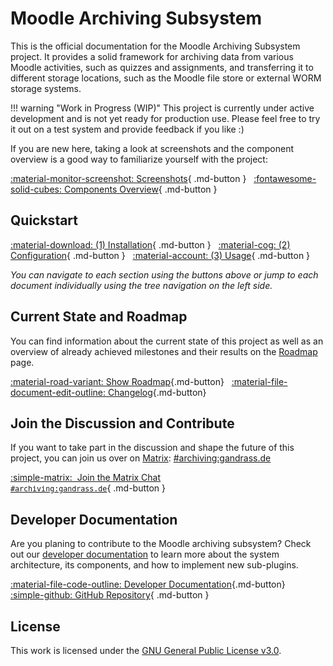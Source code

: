 # Moodle Archiving Subsystem

This is the official documentation for the Moodle Archiving Subsystem project. It provides a solid framework for
archiving data from various Moodle activities, such as quizzes and assignments, and transferring it to different storage
locations, such as the Moodle file store or external WORM storage systems.

!!! warning "Work in Progress (WIP)"
    This project is currently under active development and is not yet ready for production use. Please feel free to try
    it out on a test system and provide feedback if you like :)

If you are new here, taking a look at screenshots and the component overview is a good way to familiarize yourself with
the project:

[:material-monitor-screenshot: Screenshots](screenshots.md){ .md-button }&nbsp;&nbsp;
[:fontawesome-solid-cubes: Components Overview](components.md){ .md-button }


## Quickstart

[:material-download: (1) Installation](setup/install/index.md){ .md-button }&nbsp;&nbsp;
[:material-cog: (2) Configuration](setup/config/index.md){ .md-button }&nbsp;&nbsp;
[:material-account: (3) Usage](usage/index.md){ .md-button }

_You can navigate to each section using the buttons above or jump to each document individually using the tree
navigation on the left side._


## Current State and Roadmap

You can find information about the current state of this project as well as an overview of already achieved milestones
and their results on the [Roadmap](roadmap.md) page.

[:material-road-variant: Show Roadmap](roadmap.md){.md-button}&nbsp;&nbsp;
[:material-file-document-edit-outline: Changelog](changelog.md){.md-button}


## Join the Discussion and Contribute

If you want to take part in the discussion and shape the future of this project, you can join us over on
[Matrix](https://matrix.org/): [#archiving:gandrass.de](https://matrix.to/#/#archiving:gandrass.de)

[:simple-matrix:&nbsp;&nbsp;Join the Matrix Chat<br><tt><small>#archiving:gandrass.de</small></tt>](https://matrix.to/#/#archiving:gandrass.de){ .md-button }


## Developer Documentation

Are you planing to contribute to the Moodle archiving subsystem? Check out our [developer documentation](dev/index.md)
to learn more about the system architecture, its components, and how to implement new sub-plugins.

[:material-file-code-outline: Developer Documentation](dev/index.md){.md-button}&nbsp;&nbsp;
[:simple-github: GitHub Repository](https://github.com/ngandrass/moodle-local_archiving){ .md-button }


## License

This work is licensed under the [GNU General Public License v3.0](https://www.gnu.org/licenses/gpl-3.0.en.html).
